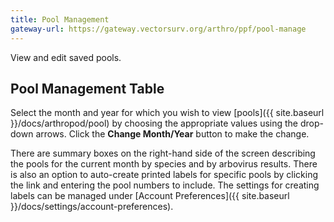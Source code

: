 ```yaml
---
title: Pool Management
gateway-url: https://gateway.vectorsurv.org/arthro/ppf/pool-manage
---
```


View and edit saved pools.

## Pool Management Table

Select the month and year for which you wish to view [pools]({{ site.baseurl }}/docs/arthropod/pool) by choosing the appropriate values using the drop-down arrows. Click the **Change Month/Year** button to make the change.

There are summary boxes on the right-hand side of the screen describing the pools for the current month by species and by arbovirus results. There is also an option to auto-create printed labels for specific pools by clicking the link and entering the pool numbers to include. The settings for creating labels can be managed under [Account Preferences]({{ site.baseurl }}/docs/settings/account-preferences).
